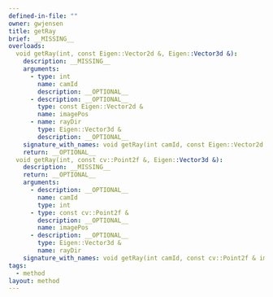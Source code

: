 ```yaml
---
defined-in-file: ""
owner: gwjensen
title: getRay
brief: __MISSING__
overloads:
  void getRay(int, const Eigen::Vector2d &, Eigen::Vector3d &):
    description: __MISSING__
    arguments:
      - type: int
        name: camId
        description: __OPTIONAL__
      - description: __OPTIONAL__
        type: const Eigen::Vector2d &
        name: imagePos
      - name: rayDir
        type: Eigen::Vector3d &
        description: __OPTIONAL__
    signature_with_names: void getRay(int camId, const Eigen::Vector2d & imagePos, Eigen::Vector3d & rayDir)
    return: __OPTIONAL__
  void getRay(int, const cv::Point2f &, Eigen::Vector3d &):
    description: __MISSING__
    return: __OPTIONAL__
    arguments:
      - description: __OPTIONAL__
        name: camId
        type: int
      - type: const cv::Point2f &
        description: __OPTIONAL__
        name: imagePos
      - description: __OPTIONAL__
        type: Eigen::Vector3d &
        name: rayDir
    signature_with_names: void getRay(int camId, const cv::Point2f & imagePos, Eigen::Vector3d & rayDir)
tags:
  - method
layout: method
---
```

